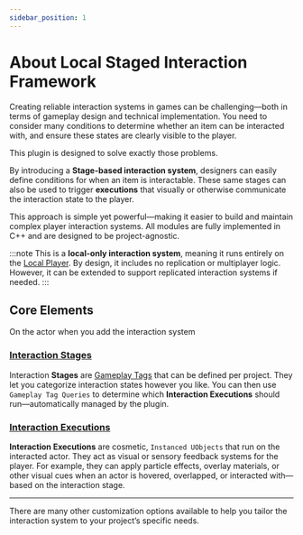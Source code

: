 ```yaml
---
sidebar_position: 1
---
```


# About Local Staged Interaction Framework

Creating reliable interaction systems in games can be challenging—both in terms of gameplay design and technical implementation. You need to consider many conditions to determine whether an item can be interacted with, and ensure these states are clearly visible to the player.

This plugin is designed to solve exactly those problems.

By introducing a **Stage-based interaction system**, designers can easily define conditions for when an item is interactable. These same stages can also be used to trigger **executions** that visually or otherwise communicate the interaction state to the player.

This approach is simple yet powerful—making it easier to build and maintain complex player interaction systems. All modules are fully implemented in C++ and are designed to be project-agnostic.

:::note
This is a **local-only interaction system**, meaning it runs entirely on the [Local Player](https://dev.epicgames.com/documentation/en-us/unreal-engine/API/Runtime/Engine/Engine/ULocalPlayer). By design, it includes no replication or multiplayer logic. However, it can be extended to support replicated interaction systems if needed.
:::

## Core Elements

On the actor when you add the interaction system

### [Interaction Stages](InteractionStageLink)

Interaction **Stages** are [Gameplay Tags](https://dev.epicgames.com/documentation/en-us/unreal-engine/using-gameplay-tags-in-unreal-engine) that can be defined per project. They let you categorize interaction states however you like. You can then use `Gameplay Tag Queries` to determine which **Interaction Executions** should run—automatically managed by the plugin.

### [Interaction Executions](InteractionExecutionLink)

**Interaction Executions** are cosmetic, `Instanced UObjects` that run on the interacted actor. They act as visual or sensory feedback systems for the player. For example, they can apply particle effects, overlay materials, or other visual cues when an actor is hovered, overlapped, or interacted with—based on the interaction stage.

---

There are many other customization options available to help you tailor the interaction system to your project’s specific needs.